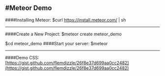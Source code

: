 #Meteor Demo
---
####Installing Meteor:
$curl https://install.meteor.com/ | sh

---
####Create a New Project:
$meteor create meteor_demo

$cd meteor_demo
####Start your server:
$meteor

---
####Demo CSS:
[https://gist.github.com/flemdizzle/26f8e37d699aa0cc2482](https://gist.github.com/flemdizzle/26f8e37d699aa0cc2482)
